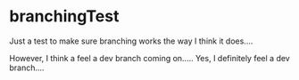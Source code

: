 # branchingTest
Just a test to make sure branching works the way I think it does....

However, I think a feel a dev branch coming on.....
Yes, I definitely feel a dev branch....
